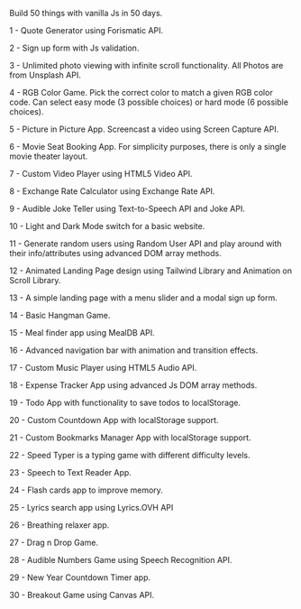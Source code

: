 Build 50 things with vanilla Js in 50 days.

1 - Quote Generator using Forismatic API.

2 - Sign up form with Js validation.

3 - Unlimited photo viewing with infinite scroll functionality. All Photos are from Unsplash API.

4 - RGB Color Game. Pick the correct color to match a given RGB color code. Can select easy mode (3 possible choices) or hard mode (6 possible choices).

5 - Picture in Picture App. Screencast a video using Screen Capture API.

6 - Movie Seat Booking App. For simplicity purposes, there is only a single movie theater layout.

7 - Custom Video Player using HTML5 Video API.

8 - Exchange Rate Calculator using Exchange Rate API.

9 - Audible Joke Teller using Text-to-Speech API and Joke API.

10 - Light and Dark Mode switch for a basic website.

11 - Generate random users using Random User API and play around with their info/attributes using advanced DOM array methods. 

12 - Animated Landing Page design using Tailwind Library and Animation on Scroll Library.

13 - A simple landing page with a menu slider and a modal sign up form.

14 - Basic Hangman Game.

15 - Meal finder app using MealDB API.

16 - Advanced navigation bar with animation and transition effects. 

17 - Custom Music Player using HTML5 Audio API.

18 - Expense Tracker App using advanced Js DOM array methods.

19 - Todo App with functionality to save todos to localStorage.

20 - Custom Countdown App with localStorage support.

21 - Custom Bookmarks Manager App with localStorage support.

22 - Speed Typer is a typing game with different difficulty levels.

23 - Speech to Text Reader App.

24 - Flash cards app to improve memory.

25 - Lyrics search app using Lyrics.OVH API

26 - Breathing relaxer app.

27 - Drag n Drop Game.

28 - Audible Numbers Game using Speech Recognition API.

29 - New Year Countdown Timer app.

30 - Breakout Game using Canvas API.